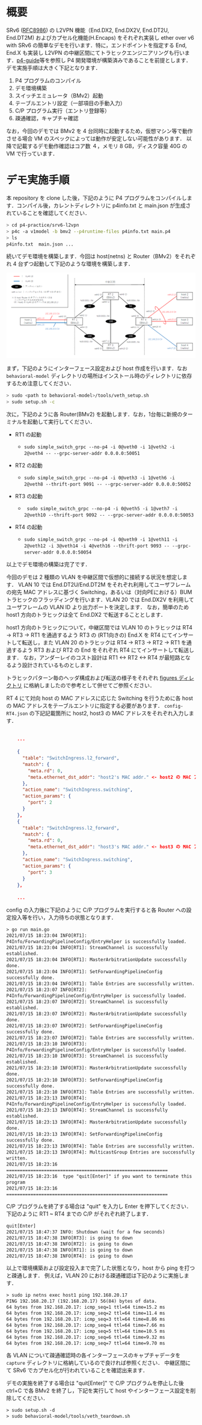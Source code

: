 # 概要

SRv6 ([RFC8986](https://datatracker.ietf.org/doc/html/rfc8986)) の L2VPN 機能（End.DX2, End.DX2V, End.DT2U, End.DT2M) およびカプセル化機能(H.Encaps) をそれぞれ実装し ether over v6 with SRv6 の簡単なデモを行います．特に，エンドポイントを指定する End, End.X も実装し L2VPN の中継区間にてトラヒックエンジニアリングも行います．[p4-guide](https://github.com/jafingerhut/p4-guide)等を参照し P4 開発環境が構築済みであることを前提とします．デモ実施手順は大きく下記となります．

1. P4 プログラムのコンパイル
2. デモ環境構築
3. スイッチエミュレータ（BMv2）起動
4. テーブルエントリ設定（一部項目の手動入力）
5. C/P プログラム実行（エントリ登録等）
6. 疎通確認，キャプチャ確認

なお，今回のデモでは BMv2 を 4 台同時に起動するため，仮想マシン等で動作させる場合 VM のスペックによっては動作が安定しない可能性があります．
以降で記載するデモ動作確認はコア数 ４，メモリ 8 GB，ディスク容量 40G の VM で行っています．

# デモ実施手順

本 repository を clone した後，下記のように P4 プログラムをコンパイルします．コンパイル後，カレントディレクトリに p4info.txt と main.json が生成されていることを確認してください．

```sh
> cd p4-practice/srv6-l2vpn
> p4c -a v1model -b bmv2 --p4runtime-files p4info.txt main.p4
> ls
p4info.txt  main.json ...
```

続いてデモ環境を構築します．今回は host(netns) と Router（BMv2）をそれぞれ 4 台ずつ起動して下記のような環境を構築します．

![パワポでネットワーク構成図作って添付](./figures/network_overview.PNG)

まず，下記のようにインターフェース設定および host 作成を行います．なお ```behavioral-model``` ディレクトリの場所はインストール時のディレクトリに依存するため注意してください．

```sh
> sudo <path to behavioral-model>/tools/veth_setup.sh
> sudo setup.sh -c
```

次に，下記のように各 Router(BMv2) を起動します．なお，1台毎に新規のターミナルを起動して実行してください．

- RT1 の起動
  - ```sudo simple_switch_grpc --no-p4 -i 0@veth0 -i 1@veth2 -i 2@veth4 -- --grpc-server-addr 0.0.0.0:50051```

- RT2 の起動
  - ```sudo simple_switch_grpc --no-p4 -i 0@veth3 -i 1@veth6 -i 2@veth8 --thrift-port 9091 -- --grpc-server-addr 0.0.0.0:50052```

- RT3 の起動
  - ``` sudo simple_switch_grpc --no-p4 -i 0@veth5 -i 1@veth7 -i 2@veth10 --thrift-port 9092 -- --grpc-server-addr 0.0.0.0:50053```

- RT4 の起動
  - ```sudo simple_switch_grpc --no-p4 -i 0@veth9 -i 1@veth11 -i 2@veth12 -i 3@veth14 -i 4@veth16 --thrift-port 9093 -- --grpc-server-addr 0.0.0.0:50054```

以上でデモ環境の構築は完了です．

今回のデモは 2 種類の VLAN を中継区間で仮想的に接続する状況を想定します．
VLAN 10 では End.DT2U/End.DT2M をそれぞれ利用してユーザフレームの宛先 MAC アドレスに基づく Switching，あるいは（対向PEにおける）BUM トラヒックのフラッディングを行います．VLAN 20 では End.DX2V を利用してユーザフレームの VLAN ID より出力ポートを決定します．
なお，簡単のため host1 方向のトラヒックは全て End.DX2 で転送することとします．

host1 方向のトラヒックについて，中継区間では VLAN 10 のトラヒックは RT4 -> RT3 -> RT1 を通過するよう RT3 の (RT1向きの) End.X を RT4 にてインサートして転送し，また VLAN 20 のトラヒックは RT4 -> RT3 -> RT2 -> RT1 を通過するよう RT3 および RT2 の End をそれぞれ RT4 にてインサートして転送します．
なお，アンダーレイのコスト設計は RT1 <-> RT2 <-> RT4 が最短路となるよう設計されているものとします．

トラヒックパターン毎のヘッダ構成および転送の様子をそれぞれ [figures ディレクトリ](./figures) に格納しましたので参考として併せてご参照ください．

RT 4 にて対向 host の MAC アドレスに応じた Switching を行うために各 host の MAC アドレスをテーブルエントリに指定する必要があります．
```config-RT4.json``` の下記記載箇所に host2, host3 の MAC アドレスをそれぞれ入力します．

```json:config-RT4.json

    ...

    {
      "table": "SwitchIngress.l2_forward",
      "match": {
        "meta.rd": 0,
        "meta.ethernet_dst_addr": "host2's MAC addr." <- host2 の MAC アドレスを入力
      },
      "action_name": "SwitchIngress.switching",
      "action_params": {
        "port": 2
      }
    },
    {
      "table": "SwitchIngress.l2_forward",
      "match": {
        "meta.rd": 0,
        "meta.ethernet_dst_addr": "host3's MAC addr." <- host3 の MAC アドレスを入力
      },
      "action_name": "SwitchIngress.switching",
      "action_params": {
        "port": 3
      }
    },

    ...
```

config の入力後に下記のように C/P プログラムを実行すると各 Router への設定投入等を行い，入力待ちの状態となります．

```
> go run main.go
2021/07/15 18:23:04 INFO[RT1]: P4Info/ForwardingPipelineConfig/EntryHelper is successfully loaded.
2021/07/15 18:23:04 INFO[RT1]: StreamChannel is successfully established.
2021/07/15 18:23:04 INFO[RT1]: MasterArbitrationUpdate successfully done.
2021/07/15 18:23:04 INFO[RT1]: SetForwardingPipelineConfig successfully done.
2021/07/15 18:23:04 INFO[RT1]: Table Entries are successfully written.
2021/07/15 18:23:07 INFO[RT2]: P4Info/ForwardingPipelineConfig/EntryHelper is successfully loaded.
2021/07/15 18:23:07 INFO[RT2]: StreamChannel is successfully established.
2021/07/15 18:23:07 INFO[RT2]: MasterArbitrationUpdate successfully done.
2021/07/15 18:23:07 INFO[RT2]: SetForwardingPipelineConfig successfully done.
2021/07/15 18:23:07 INFO[RT2]: Table Entries are successfully written.
2021/07/15 18:23:10 INFO[RT3]: P4Info/ForwardingPipelineConfig/EntryHelper is successfully loaded.
2021/07/15 18:23:10 INFO[RT3]: StreamChannel is successfully established.
2021/07/15 18:23:10 INFO[RT3]: MasterArbitrationUpdate successfully done.
2021/07/15 18:23:10 INFO[RT3]: SetForwardingPipelineConfig successfully done.
2021/07/15 18:23:10 INFO[RT3]: Table Entries are successfully written.
2021/07/15 18:23:13 INFO[RT4]: P4Info/ForwardingPipelineConfig/EntryHelper is successfully loaded.
2021/07/15 18:23:13 INFO[RT4]: StreamChannel is successfully established.
2021/07/15 18:23:13 INFO[RT4]: MasterArbitrationUpdate successfully done.
2021/07/15 18:23:13 INFO[RT4]: SetForwardingPipelineConfig successfully done.
2021/07/15 18:23:13 INFO[RT4]: Table Entries are successfully written.
2021/07/15 18:23:13 INFO[RT4]: MulticastGroup Entries are successfully written.
2021/07/15 18:23:16 ============================================================
2021/07/15 18:23:16  type "quit[Enter]" if you want to terminate this program 
2021/07/15 18:23:16 ============================================================
```

C/P プログラムを終了する場合は "quit" を入力し Enter を押下してください．
下記のように RT1 ~ RT4 までの C/P がそれぞれ終了します．

```
quit[Enter]
2021/07/15 18:47:37 INFO: Shutdown (wait for a few seconds)
2021/07/15 18:47:38 INFO[RT3]: is going to down
2021/07/15 18:47:38 INFO[RT2]: is going to down
2021/07/15 18:47:38 INFO[RT1]: is going to down
2021/07/15 18:47:38 INFO[RT4]: is going to down
```

以上で環境構築および設定投入まで完了した状態となり，host から ping を打つと疎通します．
例えば，VLAN 20 における疎通確認は下記のように実施します．

```
> sudo ip netns exec host1 ping 192.168.20.17
PING 192.168.20.17 (192.168.20.17) 56(84) bytes of data.
64 bytes from 192.168.20.17: icmp_seq=1 ttl=64 time=15.2 ms
64 bytes from 192.168.20.17: icmp_seq=2 ttl=64 time=11.4 ms
64 bytes from 192.168.20.17: icmp_seq=3 ttl=64 time=8.86 ms
64 bytes from 192.168.20.17: icmp_seq=4 ttl=64 time=7.66 ms
64 bytes from 192.168.20.17: icmp_seq=5 ttl=64 time=10.5 ms
64 bytes from 192.168.20.17: icmp_seq=6 ttl=64 time=9.32 ms
64 bytes from 192.168.20.17: icmp_seq=7 ttl=64 time=9.70 ms
```

各 VLAN について疎通確認時の各インターフェースのキャプチャデータを ```capture``` ディレクトリに格納しているので良ければ参照ください．
中継区間にて SRv6 でカプセル化が行われていることを確認出来ます．

デモの実施を終了する場合は "quit\[Enter\]" で C/P プログラムを停止した後 ctrl+C で各 BMv2 を終了し，下記を実行して host やインターフェース設定を削除してください．

```
> sudo setup.sh -d
> sudo behavioral-model/tools/veth_teardown.sh
```

<!--

# 制約事項

今回の実装では host2 と host3 間での疎通性がありません．これは host2 or host3 発のパケットが対地宛かどうか（ = SRv6 でカプセル化して対地まで転送すべきか，あるいは自身の保持する L2 table に基づいて switching すべきか）を判別出来ないため，特定の VLAN からの着パケットを SRv6 でカプセル化して対向 CE まで転送する実装としているためです．まず L2 table で switching して hit しなければカプセル化して転送，という実装も考えましたが，同一のパイプライン処理（例：Ingress 処理）の内部では table を一度しか適用出来ないため，カプセル化する前に switching 判定を行うと End.DT2U の場合（```srv6_func.appliy()``` 以後に switching 判定を行う場合）と矛盾するため実装が出来ませんでした,,,,,

-->
